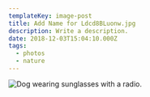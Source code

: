 ```yaml
---
templateKey: image-post
title: Add Name for Ldcd8BLuonw.jpg
description: Write a description.
date: 2018-12-03T15:04:10.000Z
tags:
  - photos
  - nature
---
```

![Dog wearing sunglasses with a radio.](/img/Ldcd8BLuonw.jpg)
